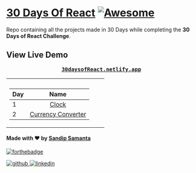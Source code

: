 # [30 Days Of React](30daysofReact.netlify.app) [![Awesome](https://awesome.re/badge.svg)](https://awesome.re)

Repo containing all the projects made in 30 Days while completing the <b>30 Days of React Challenge</b>.

## View Live Demo

<pre><center><a href="https://30daysofReact.netlify.app/"><b>30daysofReact.netlify.app</b></a></center></pre>

<table>
  <tr><th></th><th></th></tr>
  <tr><td>

| Day |                                                Name                                                 |
| --- | :-------------------------------------------------------------------------------------------------: |
| 1   |                   [Clock]()                   |
| 2   |                   [Currency Converter]()      |

    
 </td><td>
    

    
 </td><td>
    


  
</td></tr></table>


#### Made with ♥ by <a href="https://thecurate.netlify.app/">Sandip Samanta</a>

[![forthebadge](https://forthebadge.com/images/badges/built-with-love.svg)](https://swapnilsparsh.github.io/)

<a href="https://github.com/Sandip123samanta" target="_blank">
<img src=https://img.shields.io/badge/github-%2324292e.svg?&style=for-the-badge&logo=github&logoColor=white alt=github style="margin-bottom: 5px;" />
</a>
<a href="https://www.linkedin.com/in/sandip-samanta2002/" target="_blank">
<img src=https://img.shields.io/badge/linkedin-%231E77B5.svg?&style=for-the-badge&logo=linkedin&logoColor=white alt=linkedin style="margin-bottom: 5px;" />
</a>
